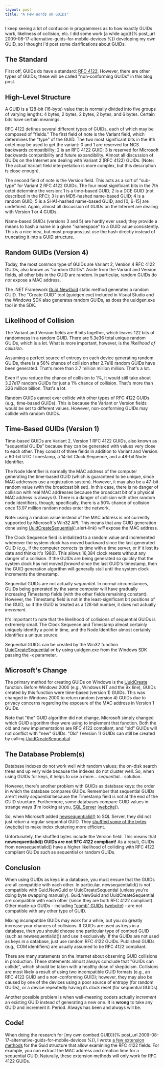 ```yaml
---
layout: post
title: "A Few Words on GUIDs"
---
```

I keep seeing a lot of confusion in programmers as to how exactly GUIDs work, likeliness of collision, etc. I did some work [a while ago]({% post_url 2009-08-17-alternative-guids-for-mobile-devices %}) developing my own GUID, so I thought I'd post some clarifications about GUIDs.

## The Standard

First off, GUIDs do have a standard: [RFC 4122](http://www.apps.ietf.org/rfc/rfc4122.html). However, there are other types of GUIDs; these will be called "non-conforming GUIDs" in this blog post.

## High-Level Structure

A GUID is a 128-bit (16-byte) value that is normally divided into five groups of varying lengths: 4 bytes, 2 bytes, 2 bytes, 2 bytes, and 6 bytes. Certain bits have certain meanings.

RFC 4122 defines several different types of GUIDs, each of which may be composed of "fields." The first field of note is the Variant field, which determines the "type" of the GUID. The two most significant bits in the 8th octet may be used to get the variant: 0 and 1 are reserved for NCS backwards compatibility; 2 is an RFC 4122 GUID; 3 is reserved for Microsoft backwards compatibility and future expandibility. Almost all discussion of GUIDs on the Internet are dealing with Variant 2 (RFC 4122) GUIDs. [Note: The actual Variant field interpretation is more complex, but this description is close enough].

The second field of note is the Version field. This acts as a sort of "sub-type" for Variant 2 RFC 4122 GUIDs. The four most significant bits in the 7th octet determine the version: 1 is a time-based GUID; 2 is a DCE GUID (not described in the RFC); 3 is an MD5-hashed name-based GUID; 4 is a random GUID; 5 is a SHA1-hashed name-based GUID; and [0, 6-15] are undefined. Again, almost all discussion of GUIDs on the Internet are dealing with Version 1 or 4 GUIDs.

Name-based GUIDs (versions 3 and 5) are hardly ever used; they provide a means to hash a name in a given "namespace" to a GUID value consistently. This is a nice idea, but most programs just use the hash directly instead of truncating it into a GUID structure.

## Random GUIDs (Version 4)

Today, the most common type of GUIDs are Variant 2, Version 4 RFC 4122 GUIDs, also known as "random GUIDs". Aside from the Variant and Version fields, all other bits in the GUID are random. In particular, random GUIDs do _not_ expose a MAC address.

The .NET Framework [Guid.NewGuid](http://msdn.microsoft.com/en-us/library/system.guid.newguid.aspx) static method generates a random GUID. The "Create GUID" tool (guidgen.exe) included in Visual Studio and the Windows SDK also generates random GUIDs, as does the uuidgen.exe tool in the SDK.

## Likelihood of Collision

The Variant and Version fields are 6 bits together, which leaves 122 bits of randomness in a random GUID. There are 5.3e36 total unique random GUIDs, which is a lot. What is more important, however, is the _likelihood of collision_.

Assuming a perfect source of entropy on each device generating random GUIDs, there is a 50% chance of collision after 2.7e18 random GUIDs have been generated. That's more than 2.7 million million million. That's a lot.

Even if you reduce the chance of collision to 1%, it would still take about 3.27e17 random GUIDs for just a 1% chance of collision. That's more than 326 million billion. That's a lot.

Random GUIDs cannot ever collide with other types of RFC 4122 GUIDs (e.g., time-based GUIDs). This is because the Variant or Version fields would be set to different values. However, non-conforming GUIDs may collide with random GUIDs.

## Time-Based GUIDs (Version 1)

Time-based GUIDs are Variant 2, Version 1 RFC 4122 GUIDs, also known as "sequential GUIDs" because they can be generated with values very close to each other. They consist of three fields in addition to Variant and Version: a 60-bit UTC Timestamp, a 14-bit Clock Sequence, and a 48-bit Node Identifier.

The Node Identifier is normally the MAC address of the computer generating the time-based GUID (which is guaranteed to be unique, since MAC addresses use a registration system). However, it may also be a 47-bit random value (with the broadcast bit set). In this case, there is no danger of collision with real MAC addresses because the broadcast bit of a physical MAC address is always 0. There is a danger of collision with other random node identifiers, though; specifically, there is a 50% chance of collision once 13.97 million random nodes enter the network.

<div class="alert alert-info" markdown="1">
<i class="fa fa-hand-o-right fa-2x pull-left"></i>

Note: using a random value instead of the MAC address is not currently supported by Microsoft's Win32 API. This means that any GUID generation done using [UuidCreateSequential](http://msdn.microsoft.com/en-us/library/aa379322(VS.85).aspx){:.alert-link} _will_ expose the MAC address.
</div>

The Clock Sequence field is initialized to a random value and incremented whenever the system clock has moved backward since the last generated GUID (e.g., if the computer corrects its time with a time server, or if it lost its date and thinks it's 1980). This allows 16,384 clock resets without any danger of a collision. If the GUIDs are being generated so quickly that the system clock has not moved _forward_ since the last GUID's timestamp, then the GUID generation algorithm will generally stall until the system clock increments the timestamp.

Sequential GUIDs are not actually _sequential_. In normal circumstances, GUIDs being generated by the same computer will have gradually increasing Timestamp fields (with the other fields remaining constant). However, the Timestamp field is not in the least-significant bit positions of the GUID, so if the GUID is treated as a 128-bit number, it does not actually _increment_.

It's important to note that the likelihood of collisions of sequential GUIDs is extremely small. The Clock Sequence and Timestamp almost certainly uniquely identify a point in time, and the Node Identifier almost certainly identifies a unique source.

Sequential GUIDs can be created by the Win32 function [UuidCreateSequential](http://msdn.microsoft.com/en-us/library/aa379322(VS.85).aspx) or by using uuidgen.exe from the Windows SDK passing the -x parameter.

## Microsoft's Change

The primary method for creating GUIDs on Windows is the [UuidCreate](http://msdn.microsoft.com/en-us/library/aa379205(VS.85).aspx) function. Before Windows 2000 (e.g., Windows NT and the 9x line), GUIDs created by this function were time-based (version 1) GUIDs. This was changed in Windows 2000 to return random (version 4) GUIDs due to privacy concerns regarding the exposure of the MAC address in Version 1 GUIDs.

Note that "the" GUID algorithm did not change. Microsoft simply changed which GUID algorithm they were using to implement that function. Both the old and new implementations are RFC 4122 compliant, and "old" GUIDs will not conflict with "new" GUIDs. "Old" (Version 1) GUIDs can still be created by calling [UuidCreateSequential](http://msdn.microsoft.com/en-us/library/aa379322(VS.85).aspx).

## The Database Problem(s)

Database indexes do not work well with random values; the on-disk search trees end up very wide because the indexes do not cluster well. So, when using GUIDs for keys, it helps to use a more... _sequential..._ solution.

However, there's another problem with GUIDs as database keys: the order in which the database compares GUIDs. Remember that sequential GUIDs aren't really _sequential_ because the Timestamp field is not at the end of the GUID structure. Furthermore, some databases compare GUID values in strange ways (I'm looking at you, [SQL Server](http://blogs.msdn.com/b/sqlprogrammability/archive/2006/11/06/how-are-guids-compared-in-sql-server-2005.aspx) ([webcite](http://www.webcitation.org/5ylIiAwyb))).

So, when Microsoft added [newsequentialid()](http://msdn.microsoft.com/en-us/library/ms189786.aspx) to SQL Server, they did not just return a regular sequential GUID. They [shuffled some of the bytes](http://www.jorriss.net/blog/jorriss/archive/2008/04/24/unraveling-the-mysteries-of-newsequentialid.aspx) ([webcite](http://www.webcitation.org/5ylItnhAb)) to make index clustering more efficient.

 

Unfortunately, the shuffled bytes include the Version field. This means that **newsequentialid() GUIDs are not RFC 4122 compliant!** As a result, GUIDs from newsequentialid() have a higher likelihood of colliding with RFC 4122 compliant GUIDs such as sequential or random GUIDs.

## Conclusion

When using GUIDs as keys in a database, you must ensure that the GUIDs are all compatible with each other. In particular, newsequentialid() is not compatible with Guid.NewGuid or UuidCreateSequential (unless you're doing byte swapping manually). Guid.NewGuid and UuidCreateSequential are compatible with each other (since they are both RFC 4122 compliant). Other made-up GUIDs - including ["comb" GUIDs](http://www.informit.com/articles/article.aspx?p=25862) ([webcite](http://www.webcitation.org/5ylJ1c1VK)) - are not compatible with any other type of GUID.

Mixing incompatible GUIDs may work for a while, but you do greatly increase your chances of collisions. If GUIDs are used as keys in a database, then you should choose one particular type of combed GUID (such as newsequentialid()) and use it exclusively. If the GUIDs are not used as keys in a database, just use random RFC 4122 GUIDs. Published GUIDs (e.g., COM identifiers) are usually assumed to be RFC 4122 compliant.

There are many statements on the Internet about observing GUID collisions in production. These statements almost always conclude that "GUIDs can collide", which should be taken with a healthy dose of skepticism. Collisions are most likely a result of using two incompatible GUID formats (e.g., an RFC 4122 GUID and a non-conforming GUID); however, they may also be caused by one of the devices using a poor source of entropy (for random GUIDs), or a device repeatedly having its clock reset (for sequential GUIDs).

Another possible problem is when well-meaning coders actually _increment_ an existing GUID instead of generating a new one. It is **wrong** to take any GUID and increment it. Period. Always has been and always will be.

## Code!

When doing the research for [my own combed GUID]({% post_url 2009-08-17-alternative-guids-for-mobile-devices %}), I wrote [a few extension methods](http://nitokitchensink.codeplex.com/SourceControl/changeset/view/57812#1006424) for the Guid structure that allow examining the RFC 4122 fields. For example, you can extract the MAC address and creation time for a sequential GUID. Naturally, these extension methods will only work for RFC 4122 GUIDs.

